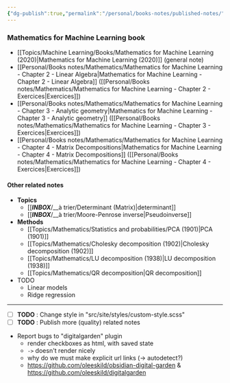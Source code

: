 ```yaml
---
{"dg-publish":true,"permalink":"/personal/books-notes/published-notes/","tags":"gardenEntry"}
---
```


### Mathematics for Machine Learning book

- [[Topics/Machine Learning/Books/Mathematics for Machine Learning (2020)|Mathematics for Machine Learning (2020)]] (general note)
- [[Personal/Books notes/Mathematics/Mathematics for Machine Learning - Chapter 2 - Linear Algebra|Mathematics for Machine Learning - Chapter 2 - Linear Algebra]] ([[Personal/Books notes/Mathematics/Mathematics for Machine Learning - Chapter 2 - Exercices|Exercices]])
- [[Personal/Books notes/Mathematics/Mathematics for Machine Learning - Chapter 3 - Analytic geometry|Mathematics for Machine Learning - Chapter 3 - Analytic geometry]] ([[Personal/Books notes/Mathematics/Mathematics for Machine Learning - Chapter 3 - Exercices|Exercices]])
- [[Personal/Books notes/Mathematics/Mathematics for Machine Learning - Chapter 4 - Matrix Decompositions|Mathematics for Machine Learning - Chapter 4 - Matrix Decompositions]] ([[Personal/Books notes/Mathematics/Mathematics for Machine Learning - Chapter 4 - Exercices|Exercices]])

#### Other related notes
- **Topics**
	- [[___INBOX___/__à trier/Determinant (Matrix)|determinant]]
	- [[___INBOX___/__à trier/Moore-Penrose inverse|Pseudoinverse]]
- **Methods**
	- [[Topics/Mathematics/Statistics and probabilities/PCA (1901)|PCA (1901)]]
	- [[Topics/Mathematics/Cholesky decomposition (1902)|Cholesky decomposition (1902)]]
	- [[Topics/Mathematics/LU decomposition (1938)|LU decomposition (1938)]]
	- [[Topics/Mathematics/QR decomposition|QR decomposition]]
- TODO
	- Linear models
	- Ridge regression

---
- [ ] **TODO** : Change style in "src/site/styles/custom-style.scss"
- [ ] **TODO** : Publish more (quality) related notes
- Report bugs to "digitalgarden" plugin
	- render checkboxes as html, with saved state
	- `->` doesn't render nicely
	- why do we must make explicit url links (-> autodetect?)
	- https://github.com/oleeskild/obsidian-digital-garden & https://github.com/oleeskild/digitalgarden
